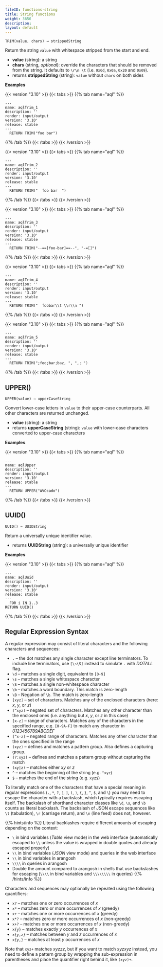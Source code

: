 ```yaml
---
fileID: functions-string
title: String functions
weight: 3650
description: 
layout: default
---
```

`TRIM(value, chars) → strippedString`

Return the string `value` with whitespace stripped from the start and end.

- **value** (string): a string
- **chars** (string, *optional*): override the characters that should
  be removed from the string. It defaults to `\r\n \t` (i.e. `0x0d`, `0x0a`,
  `0x20` and `0x09`).
- returns **strippedString** (string): `value` without `chars` on both sides

**Examples**


 {{< version "3.10" >}}
{{< tabs >}}
{{% tab name="aql" %}}
```aql
---
name: aqlTrim_1
description: ''
render: input/output
version: '3.10'
release: stable
---
  RETURN TRIM("foo bar")
```
{{% /tab %}}
{{< /tabs >}}
{{< /version >}}






 {{< version "3.10" >}}
{{< tabs >}}
{{% tab name="aql" %}}
```aql
---
name: aqlTrim_2
description: ''
render: input/output
version: '3.10'
release: stable
---
  RETURN TRIM("  foo bar  ")
```
{{% /tab %}}
{{< /tabs >}}
{{< /version >}}






 {{< version "3.10" >}}
{{< tabs >}}
{{% tab name="aql" %}}
```aql
---
name: aqlTrim_3
description: ''
render: input/output
version: '3.10'
release: stable
---
  RETURN TRIM("--==[foo-bar]==--", "-=[]")
```
{{% /tab %}}
{{< /tabs >}}
{{< /version >}}






 {{< version "3.10" >}}
{{< tabs >}}
{{% tab name="aql" %}}
```aql
---
name: aqlTrim_4
description: ''
render: input/output
version: '3.10'
release: stable
---
  RETURN TRIM("  foobar\\t \\r\\n ")
```
{{% /tab %}}
{{< /tabs >}}
{{< /version >}}






 {{< version "3.10" >}}
{{< tabs >}}
{{% tab name="aql" %}}
```aql
---
name: aqlTrim_5
description: ''
render: input/output
version: '3.10'
release: stable
---
  RETURN TRIM(";foo;bar;baz, ", ",; ")
```
{{% /tab %}}
{{< /tabs >}}
{{< /version >}}





## UPPER()

`UPPER(value) → upperCaseString`

Convert lower-case letters in `value` to their upper-case counterparts.
All other characters are returned unchanged.

- **value** (string): a string
- returns **upperCaseString** (string): `value` with lower-case characters converted
  to upper-case characters

**Examples**


 {{< version "3.10" >}}
{{< tabs >}}
{{% tab name="aql" %}}
```aql
---
name: aqlUpper
description: ''
render: input/output
version: '3.10'
release: stable
---
  RETURN UPPER("AVOcado")
```
{{% /tab %}}
{{< /tabs >}}
{{< /version >}}





## UUID()

`UUID() → UUIDString`

Return a universally unique identifier value.

- returns **UUIDString** (string): a universally unique identifier

**Examples**


 {{< version "3.10" >}}
{{< tabs >}}
{{% tab name="aql" %}}
```aql
---
name: aqlUuid
description: ''
render: input/output
version: '3.10'
release: stable
---
  FOR i IN 1..3
RETURN UUID()
```
{{% /tab %}}
{{< /tabs >}}
{{< /version >}}





## Regular Expression Syntax

A regular expression may consist of literal characters and the following 
characters and sequences:

- `.` – the dot matches any single character except line terminators.
  To include line terminators, use `[\s\S]` instead to simulate `.` with *DOTALL* flag.
- `\d` – matches a single digit, equivalent to `[0-9]`
- `\s` – matches a single whitespace character
- `\S` – matches a single non-whitespace character
- `\b` – matches a word boundary. This match is zero-length
- `\B` – Negation of `\b`. The match is zero-length
- `[xyz]` – set of characters. Matches any of the enclosed characters
  (here: *x*, *y*, or *z*)
- `[^xyz]` – negated set of characters. Matches any other character than the
  enclosed ones (i.e. anything but *x*, *y*, or *z* in this case)
- `[x-z]` – range of characters. Matches any of the characters in the 
  specified range, e.g. `[0-9A-F]` to match any character in
  *0123456789ABCDEF*
- `[^x-z]` – negated range of characters. Matches any other character than the
  ones specified in the range
- `(xyz)` – defines and matches a pattern group. Also defines a capturing group.
- `(?:xyz)` – defines and matches a pattern group without capturing the match
- `(xy|z)` – matches either *xy* or *z*
- `^` – matches the beginning of the string (e.g. `^xyz`)
- `$` – matches the end of the string (e.g. `xyz$`)

To literally match one of the characters that have a special meaning in regular
expressions (`.`, `*`, `?`, `[`, `]`, `(`, `)`, `{`, `}`, `^`, `$`, and `\`)
you may need to escape the character with a backslash, which typically requires
escaping itself. The backslash of shorthand character classes like `\d`, `\s`,
and `\b` counts as literal backslash. The backslash of JSON escape sequences
like `\t` (tabulation), `\r` (carriage return), and `\n` (line feed) does not,
however.

{{% hints/info %}}
Literal backlashes require different amounts of escaping depending on the
context:
- `\` in bind variables (_Table_ view mode) in the web interface (automatically
  escaped to `\\` unless the value is wrapped in double quotes and already
  escaped properly)
- `\\` in bind variables (_JSON_ view mode) and queries in the web interface
- `\\` in bind variables in arangosh
- `\\\\` in queries in arangosh
- Double the amount compared to arangosh in shells that use backslashes for
escaping (`\\\\` in bind variables and `\\\\\\\\` in queries)
{{% /hints/info %}}

Characters and sequences may optionally be repeated using the following
quantifiers:

- `x?` – matches one or zero occurrences of *x*
- `x*` – matches zero or more occurrences of *x* (greedy)
- `x+` – matches one or more occurrences of *x* (greedy)
- `x*?` – matches zero or more occurrences of *x* (non-greedy)
- `x+?` – matches one or more occurrences of *x* (non-greedy)
- `x{y}` – matches exactly *y* occurrences of *x*
- `x{y,z}` – matches between *y* and *z* occurrences of *x*
- `x{y,}` – matches at least *y* occurrences of *x*

Note that `xyz+` matches *xyzzz*, but if you want to match *xyzxyz* instead,
you need to define a pattern group by wrapping the sub-expression in parentheses
and place the quantifier right behind it, like `(xyz)+`.
